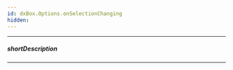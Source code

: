 ```yaml
---
id: dxBox.Options.onSelectionChanging
hidden: 
---
```

---
##### shortDescription
<!-- Description goes here -->

---
<!-- Description goes here -->